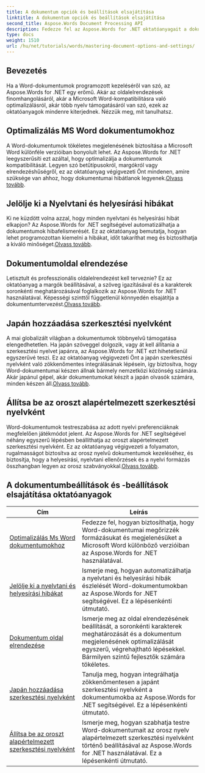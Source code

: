 ```yaml
---
title: A dokumentum opciók és beállítások elsajátítása
linktitle: A dokumentum opciók és beállítások elsajátítása
second_title: Aspose.Words Document Processing API
description: Fedezze fel az Aspose.Words for .NET oktatóanyagait a dokumentumbeállítások és -beállítások elsajátításához. Ismerje meg a Word-re való optimalizálást, a nyelvtani ellenőrzéseket, az oldalelrendezéseket és a szerkesztési nyelveket.
type: docs
weight: 1510
url: /hu/net/tutorials/words/mastering-document-options-and-settings/
---
```

## Bevezetés

Ha a Word-dokumentumok programozott kezeléséről van szó, az Aspose.Words for .NET egy erőmű. Akár az oldalelrendezések finomhangolásáról, akár a Microsoft Word-kompatibilitásra való optimalizálásról, akár több nyelv támogatásáról van szó, ezek az oktatóanyagok mindenre kiterjednek. Nézzük meg, mit tanulhatsz.

## Optimalizálás MS Word dokumentumokhoz
 A Word-dokumentumok tökéletes megjelenésének biztosítása a Microsoft Word különféle verzióiban bonyolult lehet. Az Aspose.Words for .NET leegyszerűsíti ezt azáltal, hogy optimalizálja a dokumentumok kompatibilitását. Legyen szó betűtípusokról, margókról vagy elrendezéshűségről, ez az oktatóanyag végigvezeti Önt mindenen, amire szüksége van ahhoz, hogy dokumentumai hibátlanok legyenek.[Olvass tovább](./optimize-for-ms-word-document/).

## Jelölje ki a Nyelvtani és helyesírási hibákat
 Ki ne küzdött volna azzal, hogy minden nyelvtani és helyesírási hibát elkapjon? Az Aspose.Words for .NET segítségével automatizálhatja a dokumentumok hibafelismerését. Ez az oktatóanyag bemutatja, hogyan lehet programozottan kiemelni a hibákat, időt takaríthat meg és biztosíthatja a kiváló minőséget.[Olvass tovább](./highlight-grammatical-and-spelling-errors/).

## Dokumentumoldal elrendezése
Letisztult és professzionális oldalelrendezést kell terveznie? Ez az oktatóanyag a margók beállításával, a szöveg igazításával és a karakterek soronkénti meghatározásával foglalkozik az Aspose.Words for .NET használatával. Képességi szinttől függetlenül könnyedén elsajátítja a dokumentumtervezést.[Olvass tovább](./document-page-layout/).

## Japán hozzáadása szerkesztési nyelvként
 A mai globalizált világban a dokumentumok többnyelvű támogatása elengedhetetlen. Ha japán szöveggel dolgozik, vagy át kell állítania a szerkesztési nyelvet japánra, az Aspose.Words for .NET ezt hihetetlenül egyszerűvé teszi. Ez az oktatóanyag végigvezeti Önt a japán szerkesztési nyelvként való zökkenőmentes integrálásának lépésein, így biztosítva, hogy Word-dokumentumai készen állnak bármely nemzetközi közönség számára. Akár japánul gépel, akár dokumentumokat készít a japán olvasók számára, minden készen áll.[Olvass tovább](./adding-japanese-as-editing-languages/).

## Állítsa be az oroszt alapértelmezett szerkesztési nyelvként
 Word-dokumentumok testreszabása az adott nyelvi preferenciáknak megfelelően játékmódot jelent. Az Aspose.Words for .NET segítségével néhány egyszerű lépésben beállíthatja az oroszt alapértelmezett szerkesztési nyelvként. Ez az oktatóanyag végigvezeti a folyamaton, rugalmasságot biztosítva az orosz nyelvű dokumentumok kezeléséhez, és biztosítja, hogy a helyesírási, nyelvtani ellenőrzések és a nyelvi formázás összhangban legyen az orosz szabványokkal.[Olvass tovább](./set-russian-as-default-edit-language/).


 ## A dokumentumbeállítások és -beállítások elsajátítása oktatóanyagok
| Cím | Leírás |
| --- | --- |
| [Optimalizálás Ms Word dokumentumokhoz](./optimize-for-ms-word-document/) | Fedezze fel, hogyan biztosíthatja, hogy Word-dokumentumai megőrizzék formázásukat és megjelenésüket a Microsoft Word különböző verzióiban az Aspose.Words for .NET használatával. |
| [Jelölje ki a nyelvtani és helyesírási hibákat](./highlight-grammatical-and-spelling-errors/) | Ismerje meg, hogyan automatizálhatja a nyelvtani és helyesírási hibák észlelését Word-dokumentumokban az Aspose.Words for .NET segítségével. Ez a lépésenkénti útmutató. |
| [Dokumentum oldal elrendezése](./document-page-layout/) | Ismerje meg az oldal elrendezésének beállítását, a soronkénti karakterek meghatározását és a dokumentum megjelenésének optimalizálását egyszerű, végrehajtható lépésekkel. Bármilyen szintű fejlesztők számára tökéletes. |
| [Japán hozzáadása szerkesztési nyelvként](./adding-japanese-as-editing-languages/) | Tanulja meg, hogyan integrálhatja zökkenőmentesen a japánt szerkesztési nyelvként a dokumentumokba az Aspose.Words for .NET segítségével. Ez a lépésenkénti útmutató. |
| [Állítsa be az oroszt alapértelmezett szerkesztési nyelvként](./set-russian-as-default-edit-language/) | Ismerje meg, hogyan szabhatja testre Word-dokumentumait az orosz nyelv alapértelmezett szerkesztési nyelvként történő beállításával az Aspose.Words for .NET használatával. Ez a lépésenkénti útmutató. |